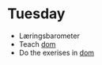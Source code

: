 # Tuesday

- Læringsbarometer
- Teach [dom](../../topics/javascript/dom.md)
- Do the exerises in [dom](../../topics/javascript/dom.md)



<!---

## Peer instruction questions



### Question 1

What will be logged out?

```javascript
const ages = [23, 88, 3, 17, 55, 64];
const youngAges = ages.forEach((age) => age <= 11);
console.log(youngAges);
```

1. Throws error
2. `[3]`
3. `[23, 88, 17, 55, 64]`
4. `[23, 88, 3, 17, 55, 64]`
5. `[undefined, undefined, undefined, undefined, undefined, undefined]`
6. `undefined`



### Question 2

```javascript
const ages = [23, 88, 3, 17, 55, 64];
const isOld = (age) => age <= 11;
const oldAges = ages.filter(isOld);
console.log(oldAges);
```

1. Throws error
2. `[3]`
3. `[23, 88, 17, 55, 64]`
4. `[23, 88, 3, 17, 55, 64]`
5. `[undefined, undefined, undefined, undefined, undefined, undefined]`
6. `undefined`



### Question 3

```javascript
const ages = [23, 88, 3, 17, 55, 64];
function getAgeDescription(age) {
  console.log(age + " years old");
}
const agesDescription = ages.map(getAgeDescription);
console.log(agesDescription);
```

1. Throws error
2. `[23, 88, 3, 17, 55, 64]`
3. `["23 years old", "88 years old", "3 years old", "17 years old", "55 years old", "64 years old"]`
4. `[undefined, undefined, undefined, undefined, undefined, undefined ]`
5. `undefined`





-->

